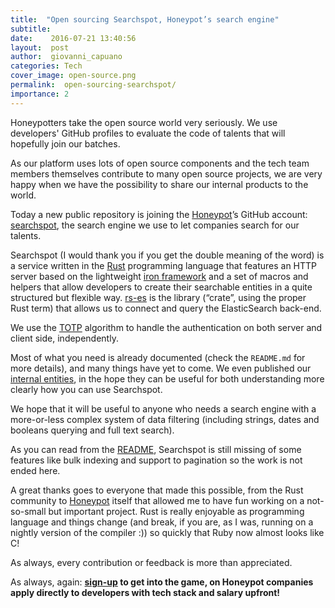 ```yaml
---
title:  "Open sourcing Searchspot, Honeypot’s search engine"
subtitle:
date:    2016-07-21 13:40:56
layout:  post
author:  giovanni_capuano
categories: Tech
cover_image: open-source.png
permalink:  open-sourcing-searchspot/
importance: 2
---
```


Honeypotters take the open source world very seriously.
We use developers' GitHub profiles to evaluate the code of talents that will hopefully join our batches.

<!--more-->

As our platform uses lots of open source components and the tech team members themselves contribute to many open source projects,
we are very happy when we have the possibility to share our internal products to the world.

Today a new public repository is joining the [Honeypot](https://github.com/honeypotio)’s GitHub account:
[searchspot](https://github.com/honeypotio/searchspot), the search engine we use to let companies search for our talents.

Searchspot (I would thank you if you get the double meaning of the word) is a service written in the
[Rust](https://www.rust-lang.org) programming language that features an HTTP server based on the lightweight
[iron framework](http://ironframework.io) and a set of macros and helpers that allow developers to create their searchable entities
in a quite structured but flexible way.
[rs-es](https://github.com/benashford/rs-es) is the library (“crate”, using the proper Rust term) that allows us to connect and query the ElasticSearch back-end.

We use the [TOTP](https://en.wikipedia.org/wiki/Time-based_One-time_Password_Algorithm
) algorithm to handle the authentication on both server and client side, independently.

Most of what you need is already documented (check the `README.md` for more details), and many things have yet to come.
We even published our [internal entities](https://github.com/honeypotio/searchspot/tree/master/src/resources), in the hope they can be useful for both understanding more clearly
how you can use Searchspot.

We hope that it will be useful to anyone who needs a search engine with a more-or-less complex system of data filtering
(including strings, dates and booleans querying and full text search).

As you can read from the [README](https://github.com/honeypotio/searchspot/blob/master/README.md), Searchspot is still missing of
some features like bulk indexing and support to pagination so the work is not ended here.

A great thanks goes to everyone that made this possible, from the Rust community to
[Honeypot](https://www.honeypot.io/utm_source=searchspot) itself that allowed me to have fun working on a not-so-small but
important project. Rust is really enjoyable as programming language and things change
(and break, if you are, as I was, running on a nightly version of the compiler :)) so quickly that Ruby now almost looks like C!

As always, every contribution or feedback is more than appreciated.

As always, again: **[sign-up](https://www.honeypot.io/pages/how_does_it_work?utm_source=searchspot) to get into the game,
on Honeypot companies apply directly to developers with tech stack and salary upfront!**

